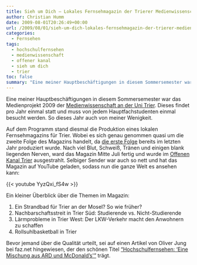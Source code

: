 ```yaml
---
title: Sieh um Dich – Lokales Fernsehmagazin der Trierer Medienwissenschaft (Folge 2)
author: Christian Humm
date: 2009-08-01T20:26:49+00:00
url: /2009/08/01/sieh-um-dich-lokales-fernsehmagazin-der-trierer-medienwissenschaft-folge-2/
categories:
  - Fernsehen
tags:
  - hochschulfernsehen
  - medienwissenschaft
  - offener kanal
  - sieh um dich
  - trier
toc: false
summary: "Eine meiner Hauptbeschäftigungen in diesem Sommersemester war das Medienprojekt 2009 der Medienwissenschaft an der Uni Trier. Dieses findet pro Jahr einmal statt und muss von jedem Hauptfachstudenten einmal besucht werden. So dieses Jahr auch von meiner Wenigkeit."
---
```

Eine meiner Hauptbeschäftigungen in diesem Sommersemester war das Medienprojekt 2009 der [Medienwissenschaft an der Uni Trier][1]. Dieses findet pro Jahr einmal statt und muss von jedem Hauptfachstudenten einmal besucht werden. So dieses Jahr auch von meiner Wenigkeit.

Auf dem Programm stand diesmal die Produktion eines lokalen Fernsehmagazins für Trier. Wobei es sich genau genommen quasi um die zweite Folge des Magazins handelt, da [die erste Folge][2] bereits im letzten Jahr produziert wurde. Nach viel Blut, Schweiß, Tränen und einigen blank liegenden Nerven, ward das Magazin Mitte Juli fertig und wurde im [Offenen Kanal Trier][3] ausgestrahlt. Selbiger Sender war auch so nett und hat das Magazin auf YouTube geladen, sodass nun die ganze Welt es ansehen kann:

{{< youtube YyzQxi_fS4w >}}

Ein kleiner Überblick über die Themen im Magazin:

  1. Ein Strandbad für Trier an der Mosel? So wie früher?
  2. Nachbarschaftsstreit in Trier Süd: Studierende vs. Nicht-Studierende
  3. Lärmprobleme in Trier West: Der LKW-Verkehr macht den Anwohnern zu schaffen
  4. Rollsuhlbasketball in Trier

Bevor jemand über die Qualität urteilt, sei auf einen Artikel von Oliver Jung bei faz.net hingewiesen, der den schönen Titel [&#8220;Hochschulfernsehen: &#8216;Eine Mischung aus ARD und McDonald&#8217;s'&#8221;][4] trägt.

 [1]: http://www.uni-trier.de/index.php?id=20597
 [2]: http://www.youtube.com/watch?v=Y1Cuer0V4m4 "Sieh um Dich Folge 1 auf YouTube"
 [3]: http://www.ok54.de/
 [4]: http://www.faz.net/s/Rub510A2EDA82CA4A8482E6C38BC79C4911/Doc~EAC199CB820A0492BAE86516C980C736B~ATpl~Ecommon~Scontent.html
